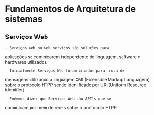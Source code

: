 # Fundamentos de Arquitetura de sistemas

## Serviços Web
    - Serviços web ou web serviços são soluções para 
aplicações se cominicarem independente de linguagem,
software e hardwares utilizados.

    - Inicialmente Serviços Web foram criados para troca de
mensagens utilizando a linguagem XML(Extensible Markup 
Languagem) sobre o protocolo HTPP sendo identificado por URI
(Uniform Resource Identifier).

    - Podemos dizer que Serviços Web são API's que se 
comunicam por meio de redes sobre o protrocolo HTPP.





